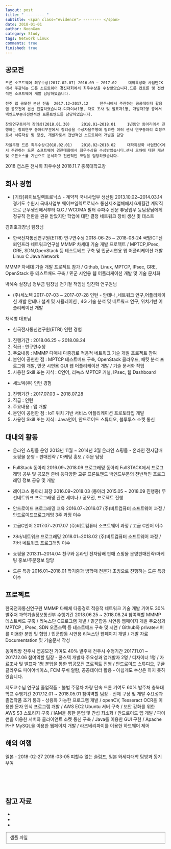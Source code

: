 ```yaml
---
layout: post
title: " -------- "
subtitle: <span class="evidence"> -------- </span>
date: 2018-01-01
author: NoonGam
category: Study
tags: Network Linux
comments: true
finished: true
---
```




## 공모전

 	드론 소프트웨어 최우수상(2017.02.07) 2016.09 ~ 2017.02 	대학특성화 사업단CK에서 주관하는 드론 소프트웨어 경진대회에서 최우수상을 수상받았습니다.드론 컨트롤 및 전반적인 소프트웨어 개발 담당하였습니다.

 	전주 앱 공모전 본선 진출 	2017.12~2017.12 	전주시에서 주관하는 공공데이터 활용 앱 공모전에 본선 진출하였습니다.디자이너1명, 자료 조사 및 발표자1명, 개발자2명 중에서 백엔드부분과전반적인 프론트엔드를 담당하였습니다.

 	창의연구동아리 장려상(2018.01.30) 	2018.01~2018.01 	1년동안 동아리에서 진행하는 창의연구 동아리부분에서 장려상을 수상자율주행에 필요한 여러 센서 연구동아리 회장으로서 서류작성 및 정산, 개발자로서 전반적인 소프트웨어 개발을 담당

 	자율주행 드론 최우수상(2018.02.01)	2018.02~2018.02 	대학특성화 사업단CK에서 주관하는 드론 소프트웨어 경진대회에서 최우수상을 수상받았습니다.센서 오차에 대한 개선 및 오픈소스를 기반으로 분석하고 전반적인 코딩을 담당하였습니다.

  2018 캡스톤 전시회 최우수상 2018.11.7 충북대학교장

## 회사 경험


- [기타]웨이브일렉트로닉스 - 계약직 국내사업부 생산팀	2013.10.02~2014.03.14
경기도 수원시 	국내사업부 	웨이브일렉트로닉스 통신제조업체에서 6개월간 계약직으로 근무생산에서부터 Q.C
 / WCDMA 필터 주파수 전문 튜닝업무 등팀장님에게 정규직 전환을 권유 받았지만 학업에 대한 결정
네트워크 장비 생산 및 테스트

김민호과장님
팀장님


- 한국전자통신연구원(ETRI) 연구연수생 2018-06-25 ~ 2018-08-24
국방ICT신뢰인프라 네트워크연구실
MMMP 차세대 기술 개발 프로젝트 / MPTCP,IPsec, GRE, SDN,OpenStack 등 테스트베드 구축 및 민군시연용 웹 어플리케이션 개발
Linux C Java Network

MMMP 차세대 기술 개발 프로젝트 참가 / Github, Linux, MPTCP, IPsec, GRE, OpenStack 등 테스트배드 구축 / 민군 시연용 웹 어플리케이션 개발 및 기술 문서화



박혜숙 실장님
정부금 팀장님
전기철 책임님
임진혁 연구원님



- (주)세노텍 2017-07-03 ~ 2017-07-28               	인턴 - 안테나 ,네트워크 연구,어플리케이션 개발
	안테나 설계 및 시뮬레이션 , 4G 기술 분석 및 네트워크 연구, 위치기반 어플리케이션 개발

채석병 대표님





- 한국전자통신연구원(ETRI) 인턴 경험
1) 진행기간 : 2018.06.25 ~ 2018.08.24
2)  직급    : 연구연수생
3) 주요내용 : MMMP 다매체 다중경로 적응적 네트워크 기술 개발 프로젝트 참여
4) 본인이 공헌한 점 : MPTCP 테스트베드 구축, OpenStack 클라우드, 패킷 분석 프로그램 개발, 민군 시연용 GUI 웹 어플리케이션 개발 / 기술 문서화 작업
5) 사용한 Skill 또는 지식 : C언어, 리눅스 MPTCP 커널, IPsec, 웹 Dashboard

- 세노텍(주) 인턴 경험
1) 진행기간 : 2017.07.03 ~ 2018.07.28
2)  직급    : 인턴
3) 주요내용 : 앱 개발
4) 본인이 공헌한 점 : IoT 위치 기반 서비스 어플리케이션 프로토타입 개발
5) 사용한 Skill 또는 지식 : Java언어, 안드로이드 스튜디오, 블루투스 소켓 통신



## 대내외 활동

- 온라인 쇼핑몰 운영
2013년 11월 ~ 2014년 3월 온라인 쇼핑몰 - 온라인 전자담배 쇼핑몰 운영 - 판매전략 / 마케팅 홍보 / 주문 담당

- FullStack 동아리 2016.09~2018.09
프로그래밍 동아리 FullSTACK에서 프로그래밍 공부 및 공모전 준비 등다양한 교류
프론트앤드 백엔드부분의 전반적인 프로그래밍 정보 공유 및 개발

- 레이코스 동아리 회장 2016.09~2018.03 (동아리 2015.05 ~ 2018.09 진행중)
무선네트워크 프로그래밍 관련 세미나 / 공모전, 프로젝트 진행

- 안드로이드 프로그래밍 교육 2016.07~2016.07
(주)비트컴퓨터 소프트웨어 과정 / 안드로이드프로그래밍 3주 과정 이수

- 고급C언어  2017.07~2017.07
(주)비트컴퓨터 소프트웨어 과정 / 고급 C언어 이수

- 자바/네트워크 프로그래밍 	2018.01~2018.02
(주)비트컴퓨터 소프트웨어 과정 / 자바 네트워크 프로그래밍 이수


- 쇼핑몰 2013.11~2014.04
친구와 온라인 전자담배 판매 쇼핑몰 운영판매전략/마케팅 홍보/주문정보 담당

- 드론 특강  2016.01~2018.01
학기중과 방학때 전문가 초빙으로 진행하는 드론 특강 이수




## 프로젝트

한국전자통신연구원
MMMP 다매체 다중경로 적응적 네트워크 기술 개발
기여도	30%
발주처	과학기술정보통신부	수행기간	2018.06.25 ~ 2018.08.24	참여역할	MMMP 테스트베드 구축 / 리눅스단 C프로그램 개발 / 민군합동 시연용 웹페이지 개발
주요성과 MPTCP , IPsec, SDN 오픈스택 등 테스트베드 구축 및 시연 / Github와 private서버를 이용한 분업 및 협업 / 민군합동 시연용 리눅스단 웹페이지 개발 / 개발 자료 Documentation 및 기술문서 작성

동아리방
전주시 앱공모전
기여도	40%
발주처	전주시	수행기간	2017.11.01 ~ 2017.12.06	참여역할	팀장 - 풀스택 개발자
주요성과 앱개발자 2명 / 디자이너 1명 / 자료조사 및 발표자 1명 분업을 통한 앱공모전 프로젝트 진행 / 안드로이드 스튜디오, 구글 클라우드 파이어베이스, FCM 푸쉬 알람, 공공데이터 활용 - 아쉽게도 수상은 하지 못하였습니다.


지도교수님 연구실
졸업작품 - 불법 주정차 차량 단속 드론
기여도	60%
발주처	충북대학교	수행기간	2017.12.01 ~ 2018.05.01	참여역할	팀장 - 전체 구상 및 개발
주요성과 졸업작품 조기 통과 - 상용화 가능한 프로그램 개발 / openCV, Tesseract OCR을 이용한 문자 인식 프로그램 개발 / AWS EC2 Ubuntu 서버 구축 / 보안 강화를 위한 AWS S3 스토리지 구축 / IAM을 통한 분업 및 간섭 최소화 / 안드로이드 앱 개발 / 파이썬을 이용한 서버와 클라이언트 소켓 통신 구축 / Java를 이용한 GUI 구현 / Apache PHP MySQL을 이용한 웹페이지 개발 / 라즈베리파이를 이용한 하드웨어 제어




## 해외 여행

일본 - 2018-02-27      2018-03-05
	피할수 없는 슬럼프, 일본 와세다대학 탐방과 동기 부여







<br><br><br>


## 참고 자료
*
*
*
<fieldset id="gpg-fieldset">
 샘플 파일
</fieldset>
